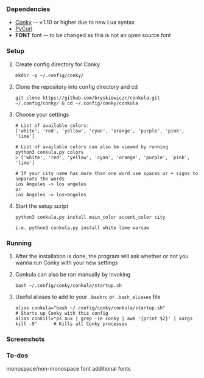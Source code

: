 ### Dependencies

- [Conky](https://github.com/brndnmtthws/conky) -- v.1.10 or higher due to new Lua syntax
- [PyCurl](http://pycurl.io/)
- __FONT__ font -- to be changed as this is not an open source font

### Setup

1. Create config directory for Conky
    ```
    mkdir -p ~/.config/conky/
    ```
2. Clone the repository into config directory and cd 
    ```
    git clone https://github.com/bryskiewiczr/conkula.git ~/.config/conky/ & cd ~/.config/conky/conkula
    ```
3. Choose your settings
    ```
    # List of available colors:
    ['white', 'red', 'yellow', 'cyan', 'orange', 'purple', 'pink', 'lime']

    # List of available colors can also be viewed by running
    python3 conkula.py colors
    > ['white', 'red', 'yellow', 'cyan', 'orange', 'purple', 'pink', 'lime']

    # If your city name has more than one word use spaces or + signs to separate the words
    Los Angeles -> los angeles
    or
    Los Angeles -> los+angeles
    ```

4. Start the setup script
    ```
    python3 conkula.py install main_color accent_color city

    i.e. python3 conkula.py install white lime warsaw
    ```

### Running

1. After the installation is done, the program will ask whether or not you wanna run Conky with your new settings

2. Conkula can also be ran manually by invoking
    ```
    bash ~/.config/conky/conkula/startup.sh
    ```

3. Useful aliases to add to your `.bashrc` or `.bash_aliases` file
    ```
    alias conkula="bash ~/.config/conky/conkula/startup.sh"                         # Starts up Conky with this config
    alias conkill="ps aux | grep -ie conky | awk '{print $2}' | xargs kill -9"      # Kills all Conky processes
    ```
### Screenshots

### To-dos

monospace/non-monospace font
additional fonts
